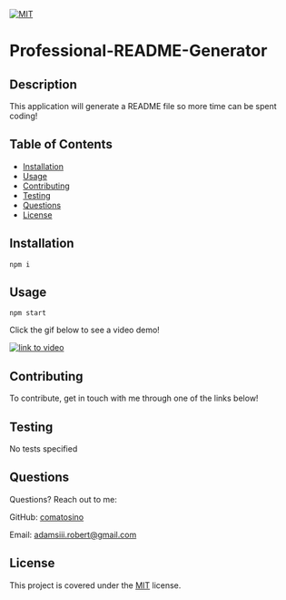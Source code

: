 
  [![MIT](https://img.shields.io/badge/license-MIT-green)](https://opensource.org/licenses/MIT)
# Professional-README-Generator

## Description

This application will generate a README file so more time can be spent coding!

## Table of Contents

- [Installation](#installation)
- [Usage](#usage)
- [Contributing](#Contributing)
- [Testing](#Testing)
- [Questions](#Questions)
- [License](#License)

## Installation

```
npm i
```

## Usage

```
npm start
```
Click the gif below to see a video demo!

[![link to video](./assets/README-Generator.gif)](https://drive.google.com/file/d/1o_lF02C71RTCtE2vBltbSpu5j87ZflZ5/view)

## Contributing

To contribute, get in touch with me through one of the links below!

## Testing

No tests specified

## Questions

Questions? Reach out to me:

GitHub: [comatosino](https://github.com/comatosino)

Email: adamsiii.robert@gmail.com



## License
    
This project is covered under the [MIT](https://opensource.org/licenses/MIT) license.
    

